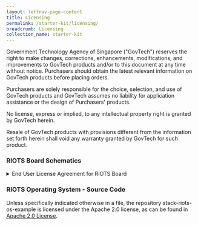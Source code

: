 ```yaml
---
layout: leftnav-page-content
title: Licensing
permalink: /starter-kit/licensing/
breadcrumb: Licensing
collection_name: starter-kit
---
```


Government Technology Agency of Singapore ("GovTech") reserves the right to make changes, corrections, enhancements, modifications, and improvements to GovTech products and/or to this document at any time without notice. Purchasers should obtain the latest relevant information on GovTech products before placing orders.

Purchasers are solely responsible for the choice, selection, and use of GovTech products and GovTech assumes no liability for application assistance or the design of Purchasers' products.

No license, express or implied, to any intellectual property right is granted by GovTech herein.

Resale of GovTech products with provisions different from the information set forth herein shall void any warranty granted by GovTech for such product.

### RIOTS Board Schematics
<details>
  <summary> End User License Agreement for RIOTS Board </summary>
  
  ~~~
  THIS END USER LICENCE AGREEMENT ("LICENCE") IS A LEGAL AGREEMENT BETWEEN YOU (EITHER A SINGLE INDIVIDUAL, OR SINGLE LEGAL ENTITY) AND GOVERNMENT TECHNOLOGY AGENCY OF SINGAPORE ("GOVTECH") FOR THE USE OF THE HARDWARE DEVELOPMENT KIT ACCOMPANYING THIS LICENCE. GOVTECH IS ONLY WILLING TO LICENSE THE HARDWARE DEVELOPMENT KIT TO YOU ON CONDITION THAT YOU ACCEPT ALL OF THE TERMS IN THIS LICENCE. BY INSTALLING OR OTHERWISE USING OR COPYING THE HARDWARE DEVELOPMENT KIT YOU INDICATE THAT YOU AGREE TO BE BOUND BY ALL OF THE TERMS OF THIS LICENCE. IF YOU DO NOT AGREE TO THE TERMS OF THIS LICENCE, GOVTECH IS UNWILLING TO LICENSE THE HARDWARE DEVELOPMENT KIT TO YOU AND YOU MAY NOT INSTALL, USE OR COPY THE RIOTS DEVELOPMENT KIT.

  "Hardware Development Kit" means the RIOTS Board schematics ("Schematics"), and GovTech data accompanying this Licence, and any printed, electronic or online documentation ("Documentation") supplied with it.

  1. LICENCE GRANTS TO YOU.
  1.1 SCHEMATICS AND DOCUMENTATION: GovTech hereby grants you, subject to the terms and conditions of this Licence, a revocable, non-exclusive, perpetual, worldwide licence to (i) use, copy, and modify the Schematics and Documentation to design, manufacture and have manufactured mbed enbaled microcontroller boards; and (ii) distribute (directly or through your customers and authorised distributors) the Schematics and Documentation (including any modified versions of the Schematics and Documentation created under the licences granted in Clause 1.1(i)) , provided you agree to: (a) distribute the unmodified Schematics and Documentation subject to the terms and conditions of this Licence; (b) include prominent notices if you have modified the Schematics and Documentation; (c) preserve any notices, including copyright notices, which are included in the Schematics and Documentation; (d) not use GovTech's logos or trade marks to market the Schematics and Documentation (including any modified versions of the Schematics and Documentation created under the licences in Clause 1.1(i)) or your design of an mbed enabled microcontroller development board created under the licences granted in Clause 1.1(i) without GovTech's prior consent; and (e) ensure your customers and authorised distributors comply with this Clause 1.1.

  2. COPYRIGHT AND RESERVATION OF RIGHTS: The Hardware Development Kit is owned by GovTech or its licensors and is protected by copyright and other intellectual property laws and international treaties. The Hardware Development Kit is licensed not sold. You acquire no rights to the Hardware Development Kit other than as expressly provided by this Licence.

  You shall not remove from the Hardware Development Kit this Licence, any copyright notice or other notice and shall ensure that the Licence and any such notice is reproduced in any copies of the whole or any part of the Hardware Development Kit made by you.  
  3. SUPPORT.
  GovTech is under no obligation to provide you with any support, but it may do so at its sole discretion.  

  4. NO  WARRANTIES
  YOU AGREE THAT THE HARDWARE DEVELOPMENT KIT IS LICENSED "AS IS", AND THAT GOVTECH EXPRESSLY DISCLAIMS ALL REPRESENTATIONS, WARRANTIES, CONDITIONS OR OTHER TERMS, EXPRESS OR IMPLIED OR STATUTORY, INCLUDING WITHOUT LIMITATION THE IMPLIED WARRANTIES OF NON-INFRINGEMENT, SATISFACTORY QUALITY, AND FITNESS FOR A PARTICULAR PURPOSE.

  5. LIMITATION OF LIABILITY.
  TO THE MAXIMUM EXTENT PERMITTED BY APPLICABLE LAW, IN NO EVENT SHALL GOVTECH BE LIABLE FOR ANY DIRECT, INDIRECT, SPECIAL, INCIDENTAL OR CONSEQUENTIAL DAMAGES (INCLUDING LOSS OF PROFITS) ARISING OUT OF THE USE OR INABILITY TO USE THE HARDWARE DEVELOPMENT KIT WHETHER BASED ON A CLAIM UNDER CONTRACT, TORT OR OTHER LEGAL THEORY, EVEN IF ARM WAS ADVISED OF THE POSSIBILITY OF SUCH DAMAGES.

  GovTech does not seek to limit or exclude liability for death or personal injury arising from GovTech's negligence or GovTech's fraud and because some jurisdictions do not permit the exclusion or limitation of liability for consequential or incidental damages the above limitation relating to liability for consequential damages may not apply to you.

  6. TERM AND TERMINATION.
  This Licence shall remain in force until terminated. If you are in breach of any of the terms and conditions of this Licence then GovTech may terminate this Licence immediately upon giving written notice to you. You may terminate this Licence at any time. In the event of termination, you agree to destroy the Hardware Development Kit together with all copies and related materials. The provisions of clauses 5, and 6 shall survive termination of this Licence.

  8. GENERAL.
  This Licence is governed by Singapore Law.

  The Hardware Development Kit is provided under this Licence is subject to U.S. export control laws, including the U.S. Export Administration Act and its associated regulations, and may be subject to export or import regulations in other countries. You agree to comply fully with all laws and regulations of the United States and other countries ("Export Laws") to assure that the Hardware Development Kit, is not: (i) exported, directly or indirectly, in violation of Export Laws, either to any countries that are subject to U.S.A. export restrictions or to any end user who has been prohibited from participating in the U.S.A. export transactions by any federal agency of the U.S.A. government; or (ii) intended to be used for any purpose prohibited by Export Laws, including, without limitation, nuclear, chemical, or biological weapons proliferation.

  Mbed Hardware Development Kit v1.0 < insert reference number of this user license agreement >
  ~~~
</details>

### RIOTS Operating System - Source Code
Unless specifically indicated otherwise in a file, the repository stack-riots-os-example is licensed under the Apache 2.0 license, as can be found in [Apache 2.0 License](http://www.apache.org/licenses/LICENSE-2.0).

